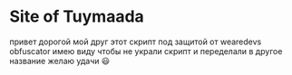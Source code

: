 # Site of Tuymaada
привет дорогой мой друг этот скрипт под защитой от wearedevs obfuscator
имею виду чтобы не украли скрипт и переделали в другое название желаю удачи 😃
